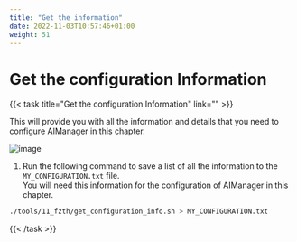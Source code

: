 ```yaml
---
title: "Get the information"
date: 2022-11-03T10:57:46+01:00
weight: 51
---
```


# Get the configuration Information


{{< task title="Get the configuration Information" link="" >}}



This will provide you with all the information and details that you need to configure AIManager in this chapter.



![image](/cp4waiops-training/pics/57_my_info.png)

1. Run the following command to save a list of all the information to the `MY_CONFIGURATION.txt` file.\
  You will need this information for the configuration of AIManager in this chapter.


  ```bash
  ./tools/11_fzth/get_configuration_info.sh > MY_CONFIGURATION.txt
  ```

{{< /task >}}



